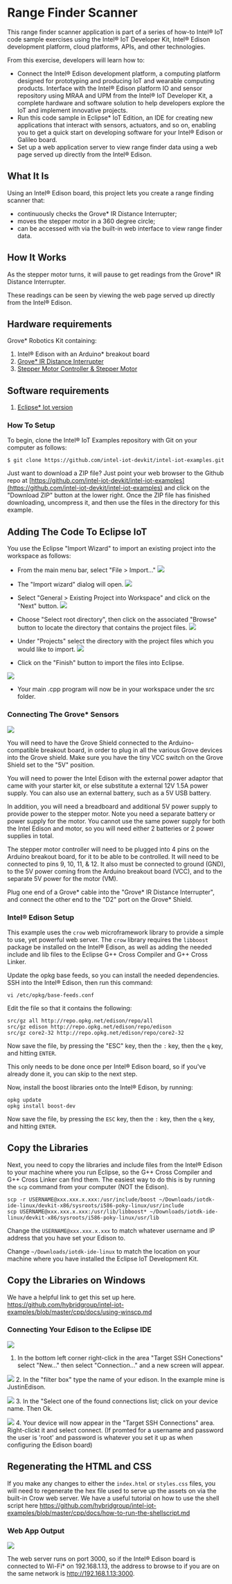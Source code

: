 # Range Finder Scanner

This range finder scanner application is part of a series of how-to Intel® IoT code sample exercises using the Intel® IoT Developer Kit, Intel® Edison development platform, cloud platforms, APIs, and other technologies.

From this exercise, developers will learn how to:

- Connect the Intel® Edison development platform, a computing platform designed for prototyping and producing IoT and wearable computing products. Interface with the Intel® Edison platform IO and sensor repository using MRAA and UPM from the Intel® IoT Developer Kit, a complete hardware and software solution to help developers explore the IoT and implement innovative projects.
- Run this code sample in Eclipse* IoT Edition, an IDE for creating new applications that interact with sensors, actuators, and so on, enabling you to get a quick start on developing software for your Intel® Edison or Galileo board.
- Set up a web application server to view range finder data using a web page served up directly from the Intel® Edison.

## What It Is

Using an Intel® Edison board, this project lets you create a range finding scanner that:

- continuously checks the Grove* IR Distance Interrupter;
- moves the stepper motor in a 360 degree circle;
- can be accessed with via the built-in web interface to view range finder data.

## How It Works

As the stepper motor turns, it will pause to get readings from the Grove* IR Distance Interrupter.

These readings can be seen by viewing the web page served up directly from the Intel® Edison.

## Hardware requirements
Grove* Robotics Kit containing:

1. Intel® Edison with an Arduino* breakout board
2. [Grove* IR Distance Interrupter](http://iotdk.intel.com/docs/master/upm/node/classes/rfr359f.html)
3. [Stepper Motor Controller & Stepper Motor](http://iotdk.intel.com/docs/master/upm/node/classes/uln200xa.html)

## Software requirements

1. [Eclipse* Iot version](https://software.intel.com/en-us/eclipse-getting-started-guide)

### How To Setup

To begin, clone the Intel® IoT Examples repository with Git on your computer as follows:

    $ git clone https://github.com/intel-iot-devkit/intel-iot-examples.git

Just want to download a ZIP file? Just point your web browser to the Github repo at [https://github.com/intel-iot-devkit/intel-iot-examples](https://github.com/intel-iot-devkit/intel-iot-examples) and click on the "Download ZIP" button at the lower right. Once the ZIP file has finished downloading, uncompress it, and then use the files in the directory for this example.

## Adding The Code To Eclipse IoT

You use the Eclipse "Import Wizard" to import an existing project into the workspace as follows:

- From the main menu bar, select "File > Import..."
![](./../../../images/cpp/cpp-eclipse-menu.png)

- The "Import wizard" dialog will open.
![](./../../../images/cpp/cpp-eclipse-menu-select-epiw.png)

- Select "General > Existing Project into Workspace" and click on the "Next" button.
![](./../../../images/cpp/cpp-eclipse-menue-epiw-rootdir.png)

- Choose "Select root directory", then click on the associated "Browse" button to locate the directory that contains the project files.
![](./../../../images/cpp/cpp-eclipse-menu-select-rootdir.png)

- Under "Projects" select the directory with the project files which you would like to import.
![](./../../../images/cpp/cpp-eclipse-menue-epiw-rootdir.png)
- Click on the "Finish" button to import the files into Eclipse.

![](./../../../images/cpp/cpp-eclipse-menu-src-loc.png)
- Your main .cpp program will now be in your workspace under the src folder.

### Connecting The Grove* Sensors

![](./../../../images/js/range-finder.jpg)

You will need to have the Grove Shield connected to the Arduino-compatible breakout board, in order to plug in all the various Grove devices into the Grove shield. Make sure you have the tiny VCC switch on the Grove Shield set to the "5V" position.

You will need to power the Intel Edison with the external power adaptor that came with your starter kit, or else substitute a external 12V 1.5A power supply. You can also use an external battery, such as a 5V USB battery.

In addition, you will need a breadboard and additional 5V power supply to provide power to the stepper motor. Note you need a separate battery or power supply for the motor. You cannot use the same power supply for both the Intel Edison and motor, so you will need either 2 batteries or 2 power supplies in total.

The stepper motor controller will need to be plugged into 4 pins on the Arduino breakout board, for it to be able to be controlled. It will need to be connected to pins 9, 10, 11, & 12. It also must be connected to ground (GND), to the 5V power coming from the Arduino breakout board (VCC), and to the separate 5V power for the motor (VM).

Plug one end of a Grove* cable into the "Grove* IR Distance Interrupter", and connect the other end to the "D2" port on the Grove* Shield.

### Intel® Edison Setup

This example uses the `crow` web microframework library to provide a simple to use, yet powerful web server. The `crow` library requires the `libboost` package be installed on the Intel® Edison, as well as adding the needed include and lib files to the Eclipse G++ Cross Compiler and G++ Cross Linker.

Update the opkg base feeds, so you can install the needed dependencies. SSH into the Intel® Edison, then run this command:

```
vi /etc/opkg/base-feeds.conf
```
Edit the file so that it contains the following:

```
src/gz all http://repo.opkg.net/edison/repo/all
src/gz edison http://repo.opkg.net/edison/repo/edison
src/gz core2-32 http://repo.opkg.net/edison/repo/core2-32
```
Now save the file, by pressing the "ESC" key, then the `:` key, then the `q` key, and hitting `ENTER`.

This only needs to be done once per Intel® Edison board, so if you've already done it, you can skip to the next step.

Now, install the boost libraries onto the Intel® Edison, by running:
```
opkg update
opkg install boost-dev
```

Now save the file, by pressing the `ESC` key, then the `:` key, then the `q` key, and hitting `ENTER`.

## Copy the Libraries
Next, you need to copy the libraries and include files from the Intel® Edison to your machine where you run Eclipse, so the G++ Cross Compiler and G++ Cross Linker can find them. The easiest way to do this is by running the `scp` command from your computer (NOT the Edison).

```
scp -r USERNAME@xxx.xxx.x.xxx:/usr/include/boost ~/Downloads/iotdk-ide-linux/devkit-x86/sysroots/i586-poky-linux/usr/include
scp USERNAME@xxx.xxx.x.xxx:/usr/lib/libboost* ~/Downloads/iotdk-ide-linux/devkit-x86/sysroots/i586-poky-linux/usr/lib
```
Change the `USERNAME@xxx.xxx.x.xxx` to match whatever username and IP address that you have set your Edison to.

Change `~/Downloads/iotdk-ide-linux` to match the location on your machine where you have installed the Eclipse IoT Development Kit.

## Copy the Libraries on Windows

We have a helpful link to get this set up here. https://github.com/hybridgroup/intel-iot-examples/blob/master/cpp/docs/using-winscp.md

### Connecting Your Edison to the Eclipse IDE

![](./../../../images/cpp/cpp-connection-eclipse-ide-win.png)
1. In the bottom left corner right-click in the area "Target SSH Conections" select "New..." then select "Connection..." and a new screen will appear.

![](./../../../images/cpp/cpp-connection-eclipse-ide-win2.png)
2. In the "filter box" type the name of your edison. In the example mine is JustinEdison.

![](./../../../images/cpp/cpp-connection-eclipse-ide-win3.png)
3. In the "Select one of the found connections list; click on your device name. Then Ok.

![](./../../../images/cpp/cpp-connection-eclipse-ide-win4.png)
4. Your device will now appear in the "Target SSH Connections" area. Right-clickt it and select connect.
(If promted for a username and password the user is 'root' and password is whatever you set it up as when configuring the Edison board)

## Regenerating the HTML and CSS

If you make any changes to either the `index.html` or `styles.css` files, you will need to regenerate the hex file used to serve up the assets on via the built-in Crow web server.
We have a useful tutorial on how to use the shell script here https://github.com/hybridgroup/intel-iot-examples/blob/master/cpp/docs/how-to-run-the-shellscript.md

### Web App Output

![](./../../../images/js/range-finder-web.png)

The web server runs on port 3000, so if the Intel® Edison board is connected to Wi-Fi* on 192.168.1.13, the address to browse to if you are on the same network is http://192.168.1.13:3000.
